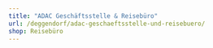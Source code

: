 ```yaml
---
title: "ADAC Geschäftsstelle & Reisebüro"
url: /deggendorf/adac-geschaeftsstelle-und-reisebuero/
shop: Reisebüro
---
```

